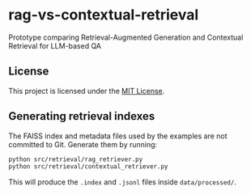 # rag-vs-contextual-retrieval
Prototype comparing Retrieval-Augmented Generation and Contextual Retrieval for LLM-based QA

## License

This project is licensed under the [MIT License](LICENSE).

## Generating retrieval indexes
The FAISS index and metadata files used by the examples are not committed to Git. Generate them by running:

```bash
python src/retrieval/rag_retriever.py
python src/retrieval/contextual_retriever.py
```

This will produce the `.index` and `.jsonl` files inside `data/processed/`.

